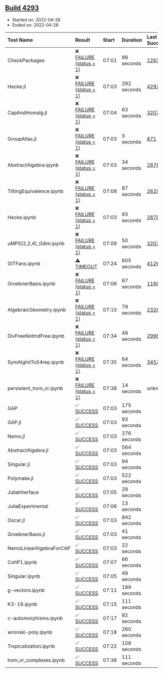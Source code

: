 ## [Build 4293](https://oscarci.mathematik.uni-kl.de/job/oscar-stable/4293/)

* Started on: 2022-04-26
* Ended on: 2022-04-26

| Test Name    | Result | Start | Duration | Last Success | First Failure |
|:-------------|:-------|:------|:---------|:-------------|:--------------|
| CheckPackages | ❌ [FAILURE (status = 1)](https://oscarci.mathematik.uni-kl.de/job/oscar-stable/4293/artifact/logs/build-4293/CheckPackages.log) | 07:01 | 98 seconds | [1263](https://oscarci.mathematik.uni-kl.de/job/oscar-stable/1263/) | [1264](https://oscarci.mathematik.uni-kl.de/job/oscar-stable/1264/) |
| Hecke.jl | ❌ [FAILURE (status = 1)](https://oscarci.mathematik.uni-kl.de/job/oscar-stable/4293/artifact/logs/build-4293/Hecke.jl.log) | 07:03 | 292 seconds | [4292](https://oscarci.mathematik.uni-kl.de/job/oscar-stable/4292/) | [4293](https://oscarci.mathematik.uni-kl.de/job/oscar-stable/4293/) |
| CapAndHomalg.jl | ❌ [FAILURE (status = 1)](https://oscarci.mathematik.uni-kl.de/job/oscar-stable/4293/artifact/logs/build-4293/CapAndHomalg.jl.log) | 07:04 | 63 seconds | [3207](https://oscarci.mathematik.uni-kl.de/job/oscar-stable/3207/) | [3208](https://oscarci.mathematik.uni-kl.de/job/oscar-stable/3208/) |
| GroupAtlas.jl | ❌ [FAILURE (status = 1)](https://oscarci.mathematik.uni-kl.de/job/oscar-stable/4293/artifact/logs/build-4293/GroupAtlas.jl.log) | 07:03 | 3 seconds | [871](https://oscarci.mathematik.uni-kl.de/job/oscar-stable/871/) | [872](https://oscarci.mathematik.uni-kl.de/job/oscar-stable/872/) |
| AbstractAlgebra.ipynb | ❌ [FAILURE (status = 1)](https://oscarci.mathematik.uni-kl.de/job/oscar-stable/4293/artifact/logs/build-4293/AbstractAlgebra.ipynb.log) | 07:03 | 34 seconds | [2878](https://oscarci.mathematik.uni-kl.de/job/oscar-stable/2878/) | [2879](https://oscarci.mathematik.uni-kl.de/job/oscar-stable/2879/) |
| TiltingEquivalence.ipynb | ❌ [FAILURE (status = 1)](https://oscarci.mathematik.uni-kl.de/job/oscar-stable/4293/artifact/logs/build-4293/TiltingEquivalence.ipynb.log) | 07:08 | 87 seconds | [2629](https://oscarci.mathematik.uni-kl.de/job/oscar-stable/2629/) | [2630](https://oscarci.mathematik.uni-kl.de/job/oscar-stable/2630/) |
| Hecke.ipynb | ❌ [FAILURE (status = 1)](https://oscarci.mathematik.uni-kl.de/job/oscar-stable/4293/artifact/logs/build-4293/Hecke.ipynb.log) | 07:03 | 93 seconds | [2878](https://oscarci.mathematik.uni-kl.de/job/oscar-stable/2878/) | [2879](https://oscarci.mathematik.uni-kl.de/job/oscar-stable/2879/) |
| uMPS(2,2,4)_0dim.ipynb | ❌ [FAILURE (status = 1)](https://oscarci.mathematik.uni-kl.de/job/oscar-stable/4293/artifact/logs/build-4293/uMPS-2-2-4-_0dim.ipynb.log) | 07:09 | 50 seconds | [3207](https://oscarci.mathematik.uni-kl.de/job/oscar-stable/3207/) | [3208](https://oscarci.mathematik.uni-kl.de/job/oscar-stable/3208/) |
| GITFans.ipynb | ⚠ [TIMEOUT](https://oscarci.mathematik.uni-kl.de/job/oscar-stable/4293/artifact/logs/build-4293/GITFans.ipynb.log) | 07:24 | 605 seconds | [4126](https://oscarci.mathematik.uni-kl.de/job/oscar-stable/4126/) | [4127](https://oscarci.mathematik.uni-kl.de/job/oscar-stable/4127/) |
| GroebnerBasis.ipynb | ❌ [FAILURE (status = 1)](https://oscarci.mathematik.uni-kl.de/job/oscar-stable/4293/artifact/logs/build-4293/GroebnerBasis.ipynb.log) | 07:06 | 67 seconds | [1168](https://oscarci.mathematik.uni-kl.de/job/oscar-stable/1168/) | [1169](https://oscarci.mathematik.uni-kl.de/job/oscar-stable/1169/) |
| AlgebraicGeometry.ipynb | ❌ [FAILURE (status = 1)](https://oscarci.mathematik.uni-kl.de/job/oscar-stable/4293/artifact/logs/build-4293/AlgebraicGeometry.ipynb.log) | 07:10 | 79 seconds | [2326](https://oscarci.mathematik.uni-kl.de/job/oscar-stable/2326/) | [2327](https://oscarci.mathematik.uni-kl.de/job/oscar-stable/2327/) |
| DivFreeNotIndFree.ipynb | ❌ [FAILURE (status = 1)](https://oscarci.mathematik.uni-kl.de/job/oscar-stable/4293/artifact/logs/build-4293/DivFreeNotIndFree.ipynb.log) | 07:34 | 49 seconds | [2998](https://oscarci.mathematik.uni-kl.de/job/oscar-stable/2998/) | [2999](https://oscarci.mathematik.uni-kl.de/job/oscar-stable/2999/) |
| SymAlgIntToS4rep.ipynb | ❌ [FAILURE (status = 1)](https://oscarci.mathematik.uni-kl.de/job/oscar-stable/4293/artifact/logs/build-4293/SymAlgIntToS4rep.ipynb.log) | 07:35 | 64 seconds | [3457](https://oscarci.mathematik.uni-kl.de/job/oscar-stable/3457/) | [3458](https://oscarci.mathematik.uni-kl.de/job/oscar-stable/3458/) |
| persistent_hom_vr.ipynb | ❌ [FAILURE (status = 1)](https://oscarci.mathematik.uni-kl.de/job/oscar-stable/4293/artifact/logs/build-4293/persistent_hom_vr.ipynb.log) | 07:38 | 14 seconds | unknown | unknown |
| GAP | ✅ [SUCCESS](https://oscarci.mathematik.uni-kl.de/job/oscar-stable/4293/artifact/logs/build-4293/GAP.log) | 07:03 | 175 seconds |  |  |
| GAP.jl | ✅ [SUCCESS](https://oscarci.mathematik.uni-kl.de/job/oscar-stable/4293/artifact/logs/build-4293/GAP.jl.log) | 07:03 | 93 seconds |  |  |
| Nemo.jl | ✅ [SUCCESS](https://oscarci.mathematik.uni-kl.de/job/oscar-stable/4293/artifact/logs/build-4293/Nemo.jl.log) | 07:03 | 276 seconds |  |  |
| AbstractAlgebra.jl | ✅ [SUCCESS](https://oscarci.mathematik.uni-kl.de/job/oscar-stable/4293/artifact/logs/build-4293/AbstractAlgebra.jl.log) | 07:03 | 564 seconds |  |  |
| Singular.jl | ✅ [SUCCESS](https://oscarci.mathematik.uni-kl.de/job/oscar-stable/4293/artifact/logs/build-4293/Singular.jl.log) | 07:03 | 94 seconds |  |  |
| Polymake.jl | ✅ [SUCCESS](https://oscarci.mathematik.uni-kl.de/job/oscar-stable/4293/artifact/logs/build-4293/Polymake.jl.log) | 07:03 | 522 seconds |  |  |
| JuliaInterface | ✅ [SUCCESS](https://oscarci.mathematik.uni-kl.de/job/oscar-stable/4293/artifact/logs/build-4293/JuliaInterface.log) | 07:05 | 29 seconds |  |  |
| JuliaExperimental | ✅ [SUCCESS](https://oscarci.mathematik.uni-kl.de/job/oscar-stable/4293/artifact/logs/build-4293/JuliaExperimental.log) | 07:06 | 13 seconds |  |  |
| Oscar.jl | ✅ [SUCCESS](https://oscarci.mathematik.uni-kl.de/job/oscar-stable/4293/artifact/logs/build-4293/Oscar.jl.log) | 07:03 | 842 seconds |  |  |
| GroebnerBasis.jl | ✅ [SUCCESS](https://oscarci.mathematik.uni-kl.de/job/oscar-stable/4293/artifact/logs/build-4293/GroebnerBasis.jl.log) | 07:03 | 41 seconds |  |  |
| NemoLinearAlgebraForCAP | ✅ [SUCCESS](https://oscarci.mathematik.uni-kl.de/job/oscar-stable/4293/artifact/logs/build-4293/NemoLinearAlgebraForCAP.log) | 07:03 | 22 seconds |  |  |
| CohP1.ipynb | ✅ [SUCCESS](https://oscarci.mathematik.uni-kl.de/job/oscar-stable/4293/artifact/logs/build-4293/CohP1.ipynb.log) | 07:07 | 66 seconds |  |  |
| Singular.ipynb | ✅ [SUCCESS](https://oscarci.mathematik.uni-kl.de/job/oscar-stable/4293/artifact/logs/build-4293/Singular.ipynb.log) | 07:05 | 49 seconds |  |  |
| g-vectors.ipynb | ✅ [SUCCESS](https://oscarci.mathematik.uni-kl.de/job/oscar-stable/4293/artifact/logs/build-4293/g-vectors.ipynb.log) | 07:11 | 199 seconds |  |  |
| K3-16.ipynb | ✅ [SUCCESS](https://oscarci.mathematik.uni-kl.de/job/oscar-stable/4293/artifact/logs/build-4293/K3-16.ipynb.log) | 07:15 | 111 seconds |  |  |
| c-automorphisms.ipynb | ✅ [SUCCESS](https://oscarci.mathematik.uni-kl.de/job/oscar-stable/4293/artifact/logs/build-4293/c-automorphisms.ipynb.log) | 07:17 | 92 seconds |  |  |
| wronski-poly.ipynb | ✅ [SUCCESS](https://oscarci.mathematik.uni-kl.de/job/oscar-stable/4293/artifact/logs/build-4293/wronski-poly.ipynb.log) | 07:18 | 260 seconds |  |  |
| Tropicalization.ipynb | ✅ [SUCCESS](https://oscarci.mathematik.uni-kl.de/job/oscar-stable/4293/artifact/logs/build-4293/Tropicalization.ipynb.log) | 07:22 | 108 seconds |  |  |
| hom_vr_complexes.ipynb | ✅ [SUCCESS](https://oscarci.mathematik.uni-kl.de/job/oscar-stable/4293/artifact/logs/build-4293/hom_vr_complexes.ipynb.log) | 07:36 | 111 seconds |  |  |
